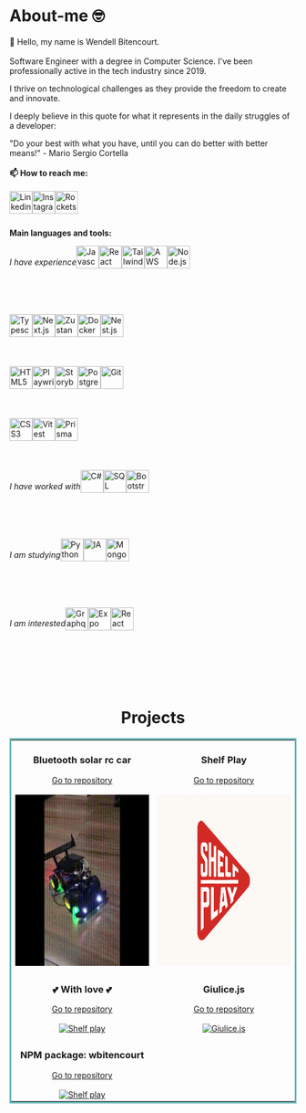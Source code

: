 # About-me 🤓

👋 Hello, my name is Wendell Bitencourt. 
<br/>
<br/>
Software Engineer with a degree in Computer Science. I've been professionally active in the tech industry since 2019.

I thrive on technological challenges as they provide the freedom to create and innovate.

I deeply believe in this quote for what it represents in the daily struggles of a developer:

"Do your best with what you have, until you can do better with better means!" - Mario Sergio Cortella
<br> 
<br/>
**📫 How to reach me:**
<br/>
<br/>
<a href="https://www.linkedin.com/in/wendell-bitencourt/" target="blank"><img title="Linkedin" align="left" height="40" width="40" src="https://cdn-icons-png.flaticon.com/512/145/145807.png"></a>
<a href="https://www.instagram.com/wbitencourt.dev/" target="blank"><img title="Instagram" align="left" height="40" width="40" src="https://cdn-icons-png.flaticon.com/512/3955/3955024.png"></a>
<a href="https://app.rocketseat.com.br/me/wendell-bitencourt" target="blank"><img title="Rocketseat" align="left" height="40" width="40" src="https://github.com/user-attachments/assets/babeefc0-60bc-45ec-8f6a-50b083cfb9b9"></a>
<br/>
<br/>
<br/>

**Main languages and tools:**
<div style="display: flex;">
    <h6>I have experience</h6>
    <a href="https://www.javascript.com/" target="blank"><img title="Javascript" align="left" height="40" width="40" src="https://xesque.rocketseat.dev/platform/tech/javascript.svg"></a>
    <a href="https://reactjs.org/" target="blank"><img title="React" align="left" height="40" width="40" src="https://xesque.rocketseat.dev/platform/tech/reactjs.svg"></a>
    <a href="https://tailwindcss.com/" target="blank"><img title="Tailwind" align="left" height="40" width="40" src="https://xesque.rocketseat.dev/platform/tech/tailwind.svg"></a>
    <a href="https://aws.amazon.com/" target="blank"><img title="AWS" align="left" height="40" width="40" src="https://xesque.rocketseat.dev/platform/tech/aws.svg"></a>
    <a href="https://nodejs.org/en/" target="blank"><img title="Node.js" align="left" height="40" width="40" src="https://xesque.rocketseat.dev/platform/tech/node.svg"></a>
</div>
<br/>
<br/>
<br/>
<div style="display: flex;">
    <a href="https://www.typescriptlang.org/" target="blank"><img title="Typescript" align="left" height="40" width="40" src="https://xesque.rocketseat.dev/platform/tech/typescript.svg"></a>
    <a href="https://nextjs.org/" target="blank"><img title="Next.js" align="left" height="40" width="40" src="https://xesque.rocketseat.dev/platform/tech/nextjs.svg"></a>
    <a href="https://zustand-demo.pmnd.rs/" target="blank"><img title="Zustand" align="left" height="40" width="40" src="https://xesque.rocketseat.dev/platform/tech/1683814464431.png"></a>
    <a href="https://www.docker.com/" target="blank"><img title="Docker" align="left" height="40" width="40" src="https://xesque.rocketseat.dev/platform/tech/docker.svg"></a>
    <a href="https://nestjs.com/" target="blank"><img title="Nest.js" align="left" height="40" width="40" src="https://xesque.rocketseat.dev/platform/tech/1663679627579.svg"></a>
</div>
<br/>
<br/>
<br/>
<div style="display: flex;">
    <a href="https://www.w3.org/html/" target="blank"><img title="HTML5" align="left" height="40" width="40" src="https://xesque.rocketseat.dev/platform/tech/html5.svg"></a>
    <a href="https://playwright.dev" target="blank"><img title="Playwright" align="left" height="40" width="40" src="https://playwright.dev/img/playwright-logo.svg"></a> 
    <a href="https://storybook.js.org/" target="blank"><img title="Storybook" align="left" height="40" width="40" width="40" src="https://static-00.iconduck.com/assets.00/storybook-icon-icon-412x512-341bo8r1.png"></a>
    <a href="https://www.postgresql.org/" target="blank"><img title="Postgresql" align="left" height="40" width="40" src="https://xesque.rocketseat.dev/platform/tech/postgresql.svg"></a>
    <a href="https://git-scm.com/" target="blank"><img title="Git" align="left" height="40" width="40" src="https://xesque.rocketseat.dev/platform/tech/git.svg"></a>
</div>
<br/>
<br/>
<br/>
<div style="display: flex;">
    <a href="https://www.w3.org/Style/CSS/Overview.en.html" target="blank"><img title="CSS3" align="left" height="40" width="40" src="https://xesque.rocketseat.dev/platform/tech/css3.svg"></a>
    <a href="https://vitest.dev" target="blank"><img title="Vitest" align="left" height="40" width="40" src="https://vitest.dev/logo.svg"></a>
    <a href="https://www.prisma.io/" target="blank"><img title="Prisma" align="left" height="40" width="40" src="https://media.licdn.com/dms/image/v2/D4E0BAQFaUsHXnHsWYg/company-logo_200_200/B4EZdktszGGcAM-/0/1749741391496/prisma_io_logo?e=1756944000&v=beta&t=NU3-ZyAATQlzWvirv3h-vcnv_sDsGiuJ8h53ZuDpfrE"></a>

</div>
<br/>
<br/>
<br/>
<div style="display: flex;">
    <h6>I have worked with</h6>
    <a href="https://learn.microsoft.com/en-us/dotnet/csharp/" target="blank"><img title="C#" align="left" height="40" width="40" src="https://xesque.rocketseat.dev/platform/tech/c-sharp.svg"></a>
    <a href="https://www.microsoft.com/en-us/sql-server/" target="blank"><img title="SQL Server" align="left" height="40" width="40" src="https://xesque.rocketseat.dev/platform/tech/sql-server.svg"></a>
    <a href="https://getbootstrap.com/" target="blank"><img title="Bootstrap" align="left" height="40" width="40" src="https://xesque.rocketseat.dev/platform/tech/bootstrap.svg"></a> 
</div>
<br/>
<br/>
<br/>
<div style="display: flex;">
    <h6>I am studying</h6>
    <a href="https://www.python.org/" target="blank"><img title="Python" align="left" height="40" width="40" src="https://xesque.rocketseat.dev/platform/tech/python.svg"></a>
    <a href="https://app.rocketseat.com.br/journey/inteligencia-artificial/contents" target="blank"><img title="IA" align="left" height="40" width="40" src="https://xesque.rocketseat.dev/platform/1724859467072.svg"></a>
        <a href="https://www.mongodb.com/" target="blank"><img title="MongoDB" align="left" height="40" width="40" src="https://xesque.rocketseat.dev/platform/tech/mongodb.svg"></a>
</div>
<br/>
<br/>
<br/>
<div style="display: flex;">
    <h6>I am interested</h6>
    <a href="https://graphql.org/" target="blank"><img title="Graphql" align="left" height="40" width="40" src="https://xesque.rocketseat.dev/platform/tech/graphql.svg"></a>
    <a href="https://expo.dev" target="blank"><img title="Expo" align="left" height="40" width="40" src="https://xesque.rocketseat.dev/platform/tech/1663680122056.svg"></a>
    <a href="https://reactnative.dev/" target="blank"><img title="React Native" align="left" height="40" width="40" src="https://xesque.rocketseat.dev/platform/tech/react-native.svg"></a>
</div>
<br/>
<br/>
<br/>
<br/>
<h1 align="center">Projects</h1>

<table bordercolor="#66b2b2" align="center">
    <tr>
        <td width="50%" valign="top" align="center">           
            <h3 align="center">Bluetooth solar rc car</h3>        
            <a align="center" valign="center" target="_blank" height="15px" href="https://github.com/WBitencourt/bluetooth-solar-rc-car">
                <span>Go to repository</span>
            </a>   
            <br />  
            <br /> 
            <a align="center" valign="center" href="https://github.com/WBitencourt/bluetooth-solar-rc-car">
                <img src="images/RemoteCar_bluetooth3.gif" height="300px" alt="Remote car bluetooth"/>
            </a>
        </td>    
        <td width="50%" valign="top" align="center">           
            <h3 align="center">Shelf Play</h3>         
            <a align="center" valign="center" target="_blank" href="https://github.com/WBitencourt/shelf-play-front-end">
                <span>Go to repository</span>
            </a>    
            <br />  
            <br />  
            <a align="center" valign="center" href="https://github.com/WBitencourt/shelf-play-front-end">
                <img src="images/shelf-play-logo.png" height="300px" alt="Shelf play"/>
            </a>
        </td>  
    </tr>
    <tr>
        <td width="50%" valign="top" align="center">           
            <h3 align="center">💕 With love 💕</h3>  
            <a align="center" valign="center" target="_blank" href="https://github.com/WBitencourt/with-love">
                <span>Go to repository</span>
            </a>  
            <br />  
            <br />
            <a align="center" valign="center" href="https://github.com/WBitencourt/with-love">
                <img src="https://github.com/user-attachments/assets/adee83dd-cec1-4cc5-ad19-ee9023bc3f9f" height="300px" alt="Shelf play"/>
            </a>  
        </td>  
        <td width="50%" valign="top" align="center">           
            <h3 align="center">Giulice.js</h3>  
            <a align="center" valign="center" target="_blank" href="https://github.com/WBitencourt/giulice.js">
                <span>Go to repository</span>
            </a> 
            <br />  
            <br />  
            <a align="center" valign="center" href="https://github.com/WBitencourt/giulice.js">
                <img src="https://github.com/user-attachments/assets/d002ccf7-b914-4cdb-9329-f98ff30b55d8" height="300px" alt="Giulice.js"/>
            </a>   
        </td>  
    </tr>
    <tr>
        <td width="50%" valign="top" align="center">           
            <h3 align="center">NPM package: wbitencourt</h3>    
            <a align="center" valign="center" target="_blank" href="https://github.com/WBitencourt/npm-wbitencourt">
                <span>Go to repository</span>
            </a>
            <br />  
            <br /> 
            <a align="center" valign="center" href="https://www.npmjs.com/package/wbitencourt">
                <img src="https://github.com/user-attachments/assets/91a3dff9-998b-492a-a49a-222378039487" height="300px" alt="Shelf play"/>
            </a>    
        </td>  
        <td width="50%" valign="top" align="center">             
        </td>  
    </tr>
</table>
